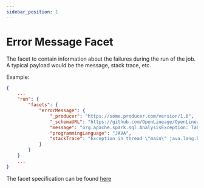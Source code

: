 ```yaml
---
sidebar_position: 1
---
```



# Error Message Facet

The facet to contain information about the failures during the run of the job. A typical payload would be the message, stack trace, etc.

Example:

```json
{
    ...
    "run": {
        "facets": {
            "errorMessage": {
                "_producer": "https://some.producer.com/version/1.0",
                "_schemaURL": "https://github.com/OpenLineage/OpenLineage/blob/main/spec/facets/ErrorMessageRunFacet.json",
                "message": "org.apache.spark.sql.AnalysisException: Table or view not found: wrong_table_name; line 1 pos 14",
                "programmingLanguage": "JAVA",
                "stackTrace": "Exception in thread \"main\" java.lang.RuntimeException: A test exception\nat io.openlineage.SomeClass.method(SomeClass.java:13)\nat io.openlineage.SomeClass.anotherMethod(SomeClass.java:9)"
            }
        }
    }
    ...
}
```


The facet specification can be found [here](https://openlineage.io/spec/facets/1-0-0/ErrorMessageRunFacet.json)